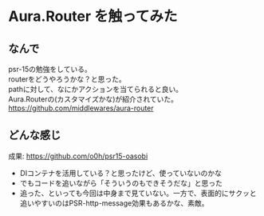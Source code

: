 # Aura.Router を触ってみた

## なんで
psr-15の勉強をしている。  
routerをどうやろうかな？と思った。  
pathに対して、なにかアクションを当てられると良い。  
Aura.Routerの(カスタマイズかな)が紹介されていた。  
https://github.com/middlewares/aura-router

## どんな感じ
成果: https://github.com/o0h/psr15-oasobi

* DIコンテナを活用している？と思ったけど、使っていないのかな
* でもコードを追いながら「そういうのもできそうだな」と思った
* 追った、といっても今回は中身まで見ていない。一方で、表面的にサクッと追いやすいのはPSR-http-message効果もあるかな、素敵。
